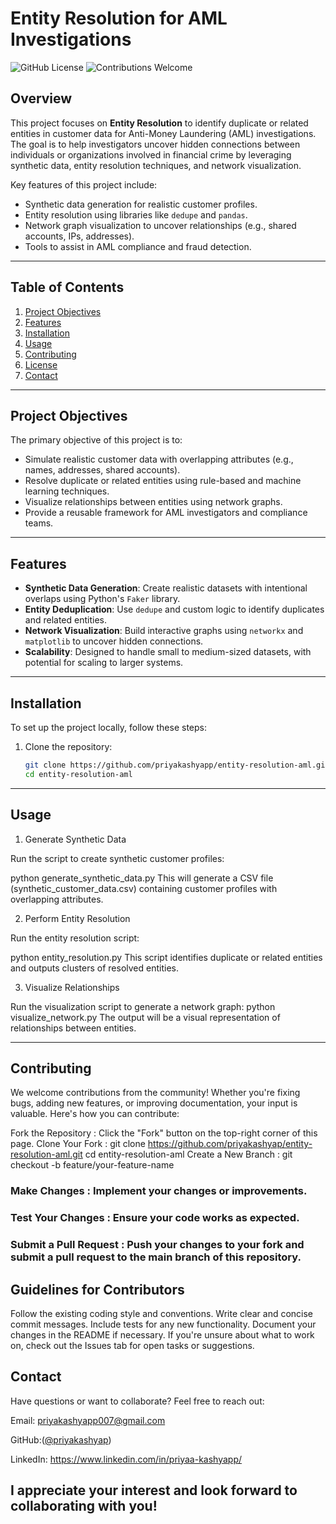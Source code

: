 

# Entity Resolution for AML Investigations

![GitHub License](https://img.shields.io/badge/license-MIT-blue) ![Contributions Welcome](https://img.shields.io/badge/contributions-welcome-brightgreen)

## Overview

This project focuses on **Entity Resolution** to identify duplicate or related entities in customer data for Anti-Money Laundering (AML) investigations. The goal is to help investigators uncover hidden connections between individuals or organizations involved in financial crime by leveraging synthetic data, entity resolution techniques, and network visualization.

Key features of this project include:
- Synthetic data generation for realistic customer profiles.
- Entity resolution using libraries like `dedupe` and `pandas`.
- Network graph visualization to uncover relationships (e.g., shared accounts, IPs, addresses).
- Tools to assist in AML compliance and fraud detection.

---

## Table of Contents

1. [Project Objectives](#project-objectives)
2. [Features](#features)
3. [Installation](#installation)
4. [Usage](#usage)
5. [Contributing](#contributing)
6. [License](#license)
7. [Contact](#contact)

---

## Project Objectives

The primary objective of this project is to:
- Simulate realistic customer data with overlapping attributes (e.g., names, addresses, shared accounts).
- Resolve duplicate or related entities using rule-based and machine learning techniques.
- Visualize relationships between entities using network graphs.
- Provide a reusable framework for AML investigators and compliance teams.

---

## Features

- **Synthetic Data Generation**: Create realistic datasets with intentional overlaps using Python's `Faker` library.
- **Entity Deduplication**: Use `dedupe` and custom logic to identify duplicates and related entities.
- **Network Visualization**: Build interactive graphs using `networkx` and `matplotlib` to uncover hidden connections.
- **Scalability**: Designed to handle small to medium-sized datasets, with potential for scaling to larger systems.

---

## Installation

To set up the project locally, follow these steps:

1. Clone the repository:
   ```bash
   git clone https://github.com/priyakashyapp/entity-resolution-aml.git
   cd entity-resolution-aml
---
 
## Usage

1. Generate Synthetic Data

Run the script to create synthetic customer profiles:

python generate_synthetic_data.py
This will generate a CSV file (synthetic_customer_data.csv) containing customer profiles with overlapping attributes.

2. Perform Entity Resolution

Run the entity resolution script:

python entity_resolution.py
This script identifies duplicate or related entities and outputs clusters of resolved entities.

3. Visualize Relationships

Run the visualization script to generate a network graph:
python visualize_network.py
The output will be a visual representation of relationships between entities.

---

## Contributing

We welcome contributions from the community! Whether you're fixing bugs, adding new features, or improving documentation, your input is valuable. Here's how you can contribute:

Fork the Repository : Click the "Fork" button on the top-right corner of this page.
Clone Your Fork :
git clone https://github.com/priyakashyap/entity-resolution-aml.git
cd entity-resolution-aml
Create a New Branch :
git checkout -b feature/your-feature-name


### Make Changes : Implement your changes or improvements.
### Test Your Changes : Ensure your code works as expected.
### Submit a Pull Request : Push your changes to your fork and submit a pull request to the main branch of this repository.
 
 
## Guidelines for Contributors

Follow the existing coding style and conventions.
Write clear and concise commit messages.
Include tests for any new functionality.
Document your changes in the README if necessary.
If you're unsure about what to work on, check out the Issues tab for open tasks or suggestions.

## Contact

Have questions or want to collaborate? Feel free to reach out:

Email: priyakashyapp007@gmail.com

GitHub:([@priyakashyap](https://github.com/PriyaKashyapp))

LinkedIn: https://www.linkedin.com/in/priyaa-kashyapp/
 
 
## I appreciate your interest and look forward to collaborating with you!


















